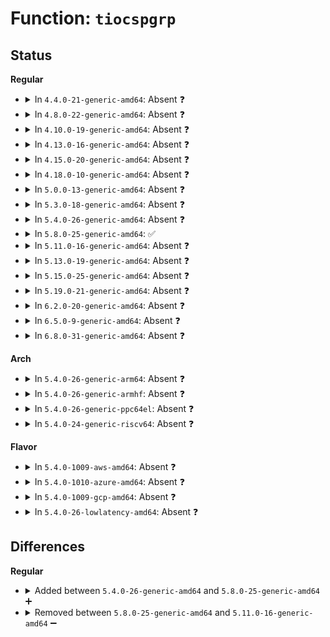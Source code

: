 # Function: <code>tiocspgrp</code>

## Status
<b>Regular</b>
<ul>
<li>
<details>
<summary>In <code>4.4.0-21-generic-amd64</code>: Absent ❓</summary>

```json
{
  "name": "tiocspgrp",
  "collision_type": "Unique Static",
  "inline_type": "Full",
  "funcs": [
    {
      "addr": 18446744071583966651,
      "name": "tiocspgrp",
      "external": false,
      "loc": "drivers/tty/tty_io.c:2581",
      "file": "drivers/tty/tty_io.c",
      "inline": "not declared, inlined",
      "caller_inline": [
        "drivers/tty/tty_io.c:tty_ioctl"
      ],
      "caller_func": []
    }
  ],
  "symbols": []
}
```
</details>
</li>
<li>
<details>
<summary>In <code>4.8.0-22-generic-amd64</code>: Absent ❓</summary>

```json
{
  "name": "tiocspgrp",
  "collision_type": "Unique Static",
  "inline_type": "Full",
  "funcs": [
    {
      "addr": 18446744071584300755,
      "name": "tiocspgrp",
      "external": false,
      "loc": "drivers/tty/tty_io.c:2588",
      "file": "drivers/tty/tty_io.c",
      "inline": "not declared, inlined",
      "caller_inline": [
        "drivers/tty/tty_io.c:tty_ioctl"
      ],
      "caller_func": []
    }
  ],
  "symbols": []
}
```
</details>
</li>
<li>
<details>
<summary>In <code>4.10.0-19-generic-amd64</code>: Absent ❓</summary>

```json
{
  "name": "tiocspgrp",
  "collision_type": "Unique Static",
  "inline_type": "Full",
  "funcs": [
    {
      "addr": 18446744071584482814,
      "name": "tiocspgrp",
      "external": false,
      "loc": "drivers/tty/tty_io.c:2588",
      "file": "drivers/tty/tty_io.c",
      "inline": "not declared, inlined",
      "caller_inline": [
        "drivers/tty/tty_io.c:tty_ioctl"
      ],
      "caller_func": []
    }
  ],
  "symbols": []
}
```
</details>
</li>
<li>
<details>
<summary>In <code>4.13.0-16-generic-amd64</code>: Absent ❓</summary>

```json
{
  "name": "tiocspgrp",
  "collision_type": "Unique Static",
  "inline_type": "Full",
  "funcs": [
    {
      "addr": 18446744071584602030,
      "name": "tiocspgrp",
      "external": false,
      "loc": "drivers/tty/tty_jobctrl.c:469",
      "file": "drivers/tty/tty_jobctrl.c",
      "inline": "not declared, inlined",
      "caller_inline": [
        "drivers/tty/tty_jobctrl.c:tty_jobctrl_ioctl"
      ],
      "caller_func": []
    }
  ],
  "symbols": []
}
```
</details>
</li>
<li>
<details>
<summary>In <code>4.15.0-20-generic-amd64</code>: Absent ❓</summary>

```json
{
  "name": "tiocspgrp",
  "collision_type": "Unique Static",
  "inline_type": "Full",
  "funcs": [
    {
      "addr": 18446744071585014483,
      "name": "tiocspgrp",
      "external": false,
      "loc": "drivers/tty/tty_jobctrl.c:470",
      "file": "drivers/tty/tty_jobctrl.c",
      "inline": "not declared, inlined",
      "caller_inline": [
        "drivers/tty/tty_jobctrl.c:tty_jobctrl_ioctl"
      ],
      "caller_func": []
    }
  ],
  "symbols": []
}
```
</details>
</li>
<li>
<details>
<summary>In <code>4.18.0-10-generic-amd64</code>: Absent ❓</summary>

```json
{
  "name": "tiocspgrp",
  "collision_type": "Unique Static",
  "inline_type": "Full",
  "funcs": [
    {
      "addr": 18446744071585248704,
      "name": "tiocspgrp",
      "external": false,
      "loc": "drivers/tty/tty_jobctrl.c:470",
      "file": "drivers/tty/tty_jobctrl.c",
      "inline": "not declared, inlined",
      "caller_inline": [
        "drivers/tty/tty_jobctrl.c:tty_jobctrl_ioctl"
      ],
      "caller_func": []
    }
  ],
  "symbols": []
}
```
</details>
</li>
<li>
<details>
<summary>In <code>5.0.0-13-generic-amd64</code>: Absent ❓</summary>

```json
{
  "name": "tiocspgrp",
  "collision_type": "Unique Static",
  "inline_type": "Full",
  "funcs": [
    {
      "addr": 18446744071585368268,
      "name": "tiocspgrp",
      "external": false,
      "loc": "drivers/tty/tty_jobctrl.c:470",
      "file": "drivers/tty/tty_jobctrl.c",
      "inline": "not declared, inlined",
      "caller_inline": [
        "drivers/tty/tty_jobctrl.c:tty_jobctrl_ioctl"
      ],
      "caller_func": []
    }
  ],
  "symbols": []
}
```
</details>
</li>
<li>
<details>
<summary>In <code>5.3.0-18-generic-amd64</code>: Absent ❓</summary>

```json
{
  "name": "tiocspgrp",
  "collision_type": "Unique Static",
  "inline_type": "Full",
  "funcs": [
    {
      "addr": 18446744071585581918,
      "name": "tiocspgrp",
      "external": false,
      "loc": "drivers/tty/tty_jobctrl.c:470",
      "file": "drivers/tty/tty_jobctrl.c",
      "inline": "not declared, inlined",
      "caller_inline": [
        "drivers/tty/tty_jobctrl.c:tty_jobctrl_ioctl"
      ],
      "caller_func": []
    }
  ],
  "symbols": []
}
```
</details>
</li>
<li>
<details>
<summary>In <code>5.4.0-26-generic-amd64</code>: Absent ❓</summary>

```json
{
  "name": "tiocspgrp",
  "collision_type": "Unique Static",
  "inline_type": "Full",
  "funcs": [
    {
      "addr": 18446744071585722830,
      "name": "tiocspgrp",
      "external": false,
      "loc": "drivers/tty/tty_jobctrl.c:470",
      "file": "drivers/tty/tty_jobctrl.c",
      "inline": "not declared, inlined",
      "caller_inline": [
        "drivers/tty/tty_jobctrl.c:tty_jobctrl_ioctl"
      ],
      "caller_func": []
    }
  ],
  "symbols": []
}
```
</details>
</li>
<li>
<details>
<summary>In <code>5.8.0-25-generic-amd64</code>: ✅</summary>

```c
int tiocspgrp(struct tty_struct * tty, struct tty_struct * real_tty, pid_t * p)
```

```json
{
  "name": "tiocspgrp",
  "collision_type": "Unique Static",
  "inline_type": "No",
  "funcs": [
    {
      "addr": 18446744071586450800,
      "name": "tiocspgrp",
      "external": false,
      "loc": "drivers/tty/tty_jobctrl.c:470",
      "file": "drivers/tty/tty_jobctrl.c",
      "inline": "seen, unknown",
      "caller_inline": [],
      "caller_func": [
        "drivers/tty/tty_jobctrl.c:tty_jobctrl_ioctl"
      ]
    }
  ],
  "symbols": [
    {
      "addr": 18446744071586450800,
      "name": "tiocspgrp",
      "section": ".text",
      "bind": "STB_LOCAL",
      "size": 457
    }
  ]
}
```
</details>
</li>
<li>
<details>
<summary>In <code>5.11.0-16-generic-amd64</code>: Absent ❓</summary>

```json
{
  "name": "tiocspgrp",
  "collision_type": "Unique Static",
  "inline_type": "Selective",
  "funcs": [
    {
      "addr": 18446744071586565280,
      "name": "tiocspgrp",
      "external": false,
      "loc": "drivers/tty/tty_jobctrl.c:476",
      "file": "drivers/tty/tty_jobctrl.c",
      "inline": "not declared, inlined",
      "caller_inline": [],
      "caller_func": [
        "drivers/tty/tty_jobctrl.c:tty_jobctrl_ioctl"
      ]
    }
  ],
  "symbols": [
    {
      "addr": 18446744071586565280,
      "name": "tiocspgrp.constprop.0",
      "section": ".text",
      "bind": "STB_LOCAL",
      "size": 463
    }
  ]
}
```
</details>
</li>
<li>
<details>
<summary>In <code>5.13.0-19-generic-amd64</code>: Absent ❓</summary>

```json
{
  "name": "tiocspgrp",
  "collision_type": "Unique Static",
  "inline_type": "Full",
  "funcs": [
    {
      "addr": 18446744071586452605,
      "name": "tiocspgrp",
      "external": false,
      "loc": "drivers/tty/tty_jobctrl.c:486",
      "file": "drivers/tty/tty_jobctrl.c",
      "inline": "not declared, inlined",
      "caller_inline": [
        "drivers/tty/tty_jobctrl.c:tty_jobctrl_ioctl"
      ],
      "caller_func": []
    }
  ],
  "symbols": []
}
```
</details>
</li>
<li>
<details>
<summary>In <code>5.15.0-25-generic-amd64</code>: Absent ❓</summary>

```json
{
  "name": "tiocspgrp",
  "collision_type": "Unique Static",
  "inline_type": "Full",
  "funcs": [
    {
      "addr": 18446744071586979549,
      "name": "tiocspgrp",
      "external": false,
      "loc": "drivers/tty/tty_jobctrl.c:488",
      "file": "drivers/tty/tty_jobctrl.c",
      "inline": "not declared, inlined",
      "caller_inline": [
        "drivers/tty/tty_jobctrl.c:tty_jobctrl_ioctl"
      ],
      "caller_func": []
    }
  ],
  "symbols": []
}
```
</details>
</li>
<li>
<details>
<summary>In <code>5.19.0-21-generic-amd64</code>: Absent ❓</summary>

```json
{
  "name": "tiocspgrp",
  "collision_type": "Unique Static",
  "inline_type": "Full",
  "funcs": [
    {
      "addr": 18446744071588276569,
      "name": "tiocspgrp",
      "external": false,
      "loc": "drivers/tty/tty_jobctrl.c:488",
      "file": "drivers/tty/tty_jobctrl.c",
      "inline": "not declared, inlined",
      "caller_inline": [
        "drivers/tty/tty_jobctrl.c:tty_jobctrl_ioctl"
      ],
      "caller_func": []
    }
  ],
  "symbols": []
}
```
</details>
</li>
<li>
<details>
<summary>In <code>6.2.0-20-generic-amd64</code>: Absent ❓</summary>

```json
{
  "name": "tiocspgrp",
  "collision_type": "Unique Static",
  "inline_type": "Full",
  "funcs": [
    {
      "addr": 18446744071589691801,
      "name": "tiocspgrp",
      "external": false,
      "loc": "drivers/tty/tty_jobctrl.c:488",
      "file": "drivers/tty/tty_jobctrl.c",
      "inline": "not declared, inlined",
      "caller_inline": [
        "drivers/tty/tty_jobctrl.c:tty_jobctrl_ioctl"
      ],
      "caller_func": []
    }
  ],
  "symbols": []
}
```
</details>
</li>
<li>
<details>
<summary>In <code>6.5.0-9-generic-amd64</code>: Absent ❓</summary>

```json
{
  "name": "tiocspgrp",
  "collision_type": "Unique Static",
  "inline_type": "Full",
  "funcs": [
    {
      "addr": 18446744071589996470,
      "name": "tiocspgrp",
      "external": false,
      "loc": "drivers/tty/tty_jobctrl.c:488",
      "file": "drivers/tty/tty_jobctrl.c",
      "inline": "not declared, inlined",
      "caller_inline": [
        "drivers/tty/tty_jobctrl.c:tty_jobctrl_ioctl"
      ],
      "caller_func": []
    }
  ],
  "symbols": []
}
```
</details>
</li>
<li>
<details>
<summary>In <code>6.8.0-31-generic-amd64</code>: Absent ❓</summary>

```json
{
  "name": "tiocspgrp",
  "collision_type": "Unique Static",
  "inline_type": "Full",
  "funcs": [
    {
      "addr": 18446744071590334870,
      "name": "tiocspgrp",
      "external": false,
      "loc": "drivers/tty/tty_jobctrl.c:493",
      "file": "drivers/tty/tty_jobctrl.c",
      "inline": "not declared, inlined",
      "caller_inline": [
        "drivers/tty/tty_jobctrl.c:tty_jobctrl_ioctl"
      ],
      "caller_func": []
    }
  ],
  "symbols": []
}
```
</details>
</li>
</ul>
<b>Arch</b>
<ul>
<li>
<details>
<summary>In <code>5.4.0-26-generic-arm64</code>: Absent ❓</summary>

```json
{
  "name": "tiocspgrp",
  "collision_type": "Unique Static",
  "inline_type": "Full",
  "funcs": [
    {
      "addr": 18446603336498416884,
      "name": "tiocspgrp",
      "external": false,
      "loc": "drivers/tty/tty_jobctrl.c:470",
      "file": "drivers/tty/tty_jobctrl.c",
      "inline": "not declared, inlined",
      "caller_inline": [
        "drivers/tty/tty_jobctrl.c:tty_jobctrl_ioctl"
      ],
      "caller_func": []
    }
  ],
  "symbols": []
}
```
</details>
</li>
<li>
<details>
<summary>In <code>5.4.0-26-generic-armhf</code>: Absent ❓</summary>

```json
{
  "name": "tiocspgrp",
  "collision_type": "Unique Static",
  "inline_type": "Full",
  "funcs": [
    {
      "addr": 3231087480,
      "name": "tiocspgrp",
      "external": false,
      "loc": "drivers/tty/tty_jobctrl.c:470",
      "file": "drivers/tty/tty_jobctrl.c",
      "inline": "not declared, inlined",
      "caller_inline": [
        "drivers/tty/tty_jobctrl.c:tty_jobctrl_ioctl"
      ],
      "caller_func": []
    }
  ],
  "symbols": []
}
```
</details>
</li>
<li>
<details>
<summary>In <code>5.4.0-26-generic-ppc64el</code>: Absent ❓</summary>

```json
{
  "name": "tiocspgrp",
  "collision_type": "Unique Static",
  "inline_type": "Full",
  "funcs": [
    {
      "addr": 13835058055291600468,
      "name": "tiocspgrp",
      "external": false,
      "loc": "drivers/tty/tty_jobctrl.c:470",
      "file": "drivers/tty/tty_jobctrl.c",
      "inline": "not declared, inlined",
      "caller_inline": [
        "drivers/tty/tty_jobctrl.c:tty_jobctrl_ioctl"
      ],
      "caller_func": []
    }
  ],
  "symbols": []
}
```
</details>
</li>
<li>
<details>
<summary>In <code>5.4.0-24-generic-riscv64</code>: Absent ❓</summary>

```json
{
  "name": "tiocspgrp",
  "collision_type": "Unique Static",
  "inline_type": "Full",
  "funcs": [
    {
      "addr": 18446743936276072688,
      "name": "tiocspgrp",
      "external": false,
      "loc": "drivers/tty/tty_jobctrl.c:470",
      "file": "drivers/tty/tty_jobctrl.c",
      "inline": "not declared, inlined",
      "caller_inline": [
        "drivers/tty/tty_jobctrl.c:tty_jobctrl_ioctl"
      ],
      "caller_func": []
    }
  ],
  "symbols": []
}
```
</details>
</li>
</ul>
<b>Flavor</b>
<ul>
<li>
<details>
<summary>In <code>5.4.0-1009-aws-amd64</code>: Absent ❓</summary>

```json
{
  "name": "tiocspgrp",
  "collision_type": "Unique Static",
  "inline_type": "Full",
  "funcs": [
    {
      "addr": 18446744071585483854,
      "name": "tiocspgrp",
      "external": false,
      "loc": "drivers/tty/tty_jobctrl.c:470",
      "file": "drivers/tty/tty_jobctrl.c",
      "inline": "not declared, inlined",
      "caller_inline": [
        "drivers/tty/tty_jobctrl.c:tty_jobctrl_ioctl"
      ],
      "caller_func": []
    }
  ],
  "symbols": []
}
```
</details>
</li>
<li>
<details>
<summary>In <code>5.4.0-1010-azure-amd64</code>: Absent ❓</summary>

```json
{
  "name": "tiocspgrp",
  "collision_type": "Unique Static",
  "inline_type": "Full",
  "funcs": [
    {
      "addr": 18446744071585353752,
      "name": "tiocspgrp",
      "external": false,
      "loc": "drivers/tty/tty_jobctrl.c:470",
      "file": "drivers/tty/tty_jobctrl.c",
      "inline": "not declared, inlined",
      "caller_inline": [
        "drivers/tty/tty_jobctrl.c:tty_jobctrl_ioctl"
      ],
      "caller_func": []
    }
  ],
  "symbols": []
}
```
</details>
</li>
<li>
<details>
<summary>In <code>5.4.0-1009-gcp-amd64</code>: Absent ❓</summary>

```json
{
  "name": "tiocspgrp",
  "collision_type": "Unique Static",
  "inline_type": "Full",
  "funcs": [
    {
      "addr": 18446744071585673230,
      "name": "tiocspgrp",
      "external": false,
      "loc": "drivers/tty/tty_jobctrl.c:470",
      "file": "drivers/tty/tty_jobctrl.c",
      "inline": "not declared, inlined",
      "caller_inline": [
        "drivers/tty/tty_jobctrl.c:tty_jobctrl_ioctl"
      ],
      "caller_func": []
    }
  ],
  "symbols": []
}
```
</details>
</li>
<li>
<details>
<summary>In <code>5.4.0-26-lowlatency-amd64</code>: Absent ❓</summary>

```json
{
  "name": "tiocspgrp",
  "collision_type": "Unique Static",
  "inline_type": "Full",
  "funcs": [
    {
      "addr": 18446744071585781313,
      "name": "tiocspgrp",
      "external": false,
      "loc": "drivers/tty/tty_jobctrl.c:470",
      "file": "drivers/tty/tty_jobctrl.c",
      "inline": "not declared, inlined",
      "caller_inline": [
        "drivers/tty/tty_jobctrl.c:tty_jobctrl_ioctl"
      ],
      "caller_func": []
    }
  ],
  "symbols": []
}
```
</details>
</li>
</ul>

## Differences
<b>Regular</b>
<ul>
<li>
<details>
<summary>Added between <code>5.4.0-26-generic-amd64</code> and <code>5.8.0-25-generic-amd64</code> ➕</summary>

```c
int tiocspgrp(struct tty_struct * tty, struct tty_struct * real_tty, pid_t * p)
```
</details>
</li>
<li>
<details>
<summary>Removed between <code>5.8.0-25-generic-amd64</code> and <code>5.11.0-16-generic-amd64</code> ➖</summary>

```c
int tiocspgrp(struct tty_struct * tty, struct tty_struct * real_tty, pid_t * p)
```
</details>
</li>
</ul>

